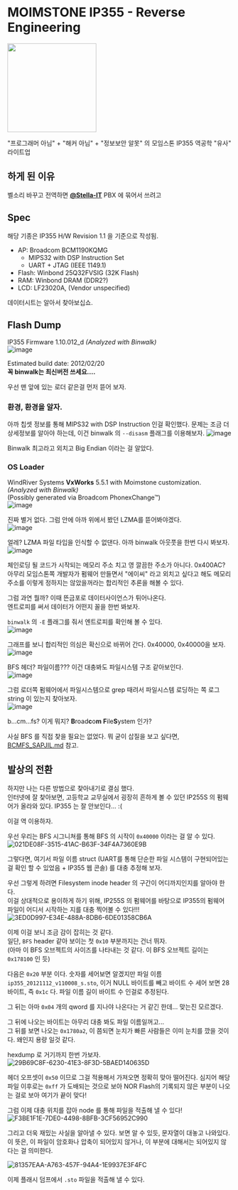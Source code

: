 # MOIMSTONE IP355 - Reverse Engineering
<img src="https://user-images.githubusercontent.com/27724108/189268814-a558de9a-d8ed-4d26-b40a-c868591d8ba5.png" width="200" />

"프로그래머 아님" + "해커 아님" + "정보보안 알못" 의 모임스톤 IP355 역공학 "유사" 라이트업

## 하게 된 이유
벨소리 바꾸고 전역하면 **[@Stella-IT](https://github.com/Stella-IT)** PBX 에 묶어서 쓰려고

## Spec
해당 기종은 IP355 H/W Revision 1.1 을 기준으로 작성됨.

* AP: Broadcom BCM1190KQMG
  - MIPS32 with DSP Instruction Set
  - UART + JTAG (IEEE 1149.1)
* Flash: Winbond 25Q32FVSIG (32K Flash)
* RAM: Winbond DRAM (DDR2?) 
* LCD: LF23020A, (Vendor unspecified)

데이터시트는 알아서 찾아보십쇼.

## Flash Dump
IP355 Firmware 1.10.012_d _(Analyzed with Binwalk)_  
![image](https://user-images.githubusercontent.com/27724108/189265833-03215a33-2d7b-46c1-a2a2-3226029f98cc.png)  

Estimated build date: 2012/02/20  
**꼭 binwalk는 최신버전 쓰세요....**  

우선 맨 앞에 있는 로더 같은걸 먼저 뜯어 보자.

### 환경, 환경을 알자.
아까 칩셋 정보를 통해 MIPS32 with DSP Instruction 인걸 확인했다. 문제는 조금 더 상세정보를 알아야 하는데, 이건 binwalk 의 `--disasm` 플래그를 이용해보자.
![image](https://user-images.githubusercontent.com/27724108/189265719-64d09ab5-9127-43c6-902a-f534615c290b.png)

Binwalk 최고라고 외치고 Big Endian 이라는 걸 알았다.

### OS Loader
WindRiver Systems **VxWorks** 5.5.1 with Moimstone customization. _(Analyzed with Binwalk)_  
(Possibly generated via Broadcom PhonexChange™)   
![image](https://user-images.githubusercontent.com/27724108/189260078-55326dc4-95d2-4398-a823-31b474416deb.png)

진짜 별거 없다. 그럼 안에 아까 위에서 봤던 LZMA를 뜯어봐야겠다.  
![image](https://user-images.githubusercontent.com/27724108/189267078-dceecf2f-d8a9-49e2-9871-ab8f5d372ac0.png)

얼레? LZMA 파일 타입을 인식할 수 없댄다. 아까 binwalk 아웃풋을 한번 다시 봐보자.  
![image](https://user-images.githubusercontent.com/27724108/189265833-03215a33-2d7b-46c1-a2a2-3226029f98cc.png)

체인로딩 될 코드가 시작되는 메모리 주소 치고 영 깔끔한 주소가 아니다. 0x400AC? 아무리 모임스톤쪽 개발자가 펌웨어 만들면서 "에이씨" 라고 외치고 싶다고 해도 메모리 주소를 이렇게 정하지는 않았을꺼라는 합리적인 추론을 해볼 수 있다.  

그럼 과연 뭘까? 이때 뜬금포로 데이터사이언스가 튀어나온다.  
엔트로피를 써서 데이터가 어떤지 꼴을 한번 봐보자.  

`binwalk` 의 `-E` 플래그를 줘서 엔트로피를 확인해 볼 수 있다.  
![image](https://user-images.githubusercontent.com/27724108/189267360-0745ec50-5e0b-4fd9-9825-0c9651748dd9.png)  

그래프를 보니 합리적인 의심은 확신으로 바뀌어 간다. 0x40000, 0x40000을 보자.  
![image](https://user-images.githubusercontent.com/27724108/189267473-8f7008b4-7d69-4f20-ad8e-57c1847d8e26.png)

BFS 헤더? 파일이름??? 이건 대충봐도 파일시스템 구조 같아보인다.  
![image](https://user-images.githubusercontent.com/27724108/189267827-da23aa4b-40f4-4f45-b14c-1f497a51d296.png)

그럼 로더쪽 펌웨어에서 파일시스템으로 grep 때려서 파일시스템 로딩하는 쪽 로그 string 이 있는지 찾아보자.  
![image](https://user-images.githubusercontent.com/27724108/189268128-b190f8e0-60ae-4e85-b6ff-bb3aa1388c36.png)

b...cm...fs? 이게 뭐지? **B**road**c**o**m** **F**ile**S**ystem 인가?

사실 BFS 를 직접 찾을 필요는 없었다. 뭐 굳이 삽질을 보고 싶다면, [BCMFS_SAPJIL.md](BCMFS_SAPJIL.md) 참고.  


## 발상의 전환
하지만 나는 다른 방법으로 찾아내기로 결심 했다.  
인터넷에 잘 찾아보면, 고등학교 교무실에서 굉장히 흔하게 볼 수 있던 IP255S 의 펌웨어가 올라와 있다. IP355 는 잘 안보인다... :(  
  
이걸 역 이용하자.  

우선 우리는 BFS 시그니쳐를 통해 BFS 의 시작이 `0x40000` 이라는 걸 알 수 있다.  
![021DE08F-3515-41AC-B63F-34F4A7360E9B](https://user-images.githubusercontent.com/27724108/225640929-5057dd44-363f-491f-8f10-7be9b6a6b923.jpeg)  
  
그렇다면, 여기서 파일 이름 struct (UART를 통해 단순한 파일 시스템이 구현되어있는걸 확인 할 수 있었음 + IP355 웹 콘솔) 를 대충 추정해 보자.  
  
우선 그렇게 하려면 Filesystem inode header 의 구간이 어디까지인지를 알아야 한다.  
이걸 상대적으로 용이하게 하기 위해, IP255S 의 펌웨어를 바탕으로 IP355의 펌웨어 파일이 어디서 시작하는 지를 대충 찍어볼 수 있다!!!  
![3ED0D997-E34E-488A-8DB6-6DE01358CB6A](https://user-images.githubusercontent.com/27724108/225641147-b71bd03f-6449-44be-8b27-e79c98d5a43f.jpeg)  

이제 이걸 보니 조금 감이 잡히는 것 같다.  
일단, `BFS` header 같아 보이는 첫 `0x10` 부분까지는 건너 뛰자.  
(아마 이 BFS 오브젝트의 사이즈를 나타내는 것 같다. 이 BFS 오브젝트 길이는 `0x178100` 인 듯)  

다음은 `0x20` 부분 이다. 숫자를 세어보면 알겠지만 파일 이름 `ip355_20121112_v110008_s.sto`, 이거 NULL 바이트를 빼고 바이트 수 세어 보면 28바이트, 즉 `0x1c` 다. 파일 이름 길이 바이트 수 인걸로 추정된다.  

그 뒤는 아마 `0x04` 개의 qword 를 지나야 나온다는 거 같긴 한데... 맞는진 모르겠다.  

그 뒤에 나오는 바이트는 아무리 대충 봐도 파일 이름일꺼고...  
그 뒤를 보면 나오는 `0x1780a2`, 이 쯤되면 눈치가 빠른 사람들은 이미 눈치를 깠을 것이다. 왜인지 용량 일것 같다.  

hexdump 로 거기까지 한번 가보자.
![29B69C8F-6230-41E3-8F3D-5BAED140635D](https://user-images.githubusercontent.com/27724108/225650760-03c5cd02-2d55-447c-8562-c3aa1cb46b9d.jpeg)

헤더 오프셋이 `0x50` 이므로 그걸 적용해서 가져오면 정확히 맞아 떨어진다. 심지어 해당 파일 이후로는 `0xff` 가 도배되는 것으로 보아 NOR Flash의 기록되지 않은 부분이 나오는 걸로 보아 여기가 끝이 맞다!  

그럼 이제 대충 위치를 잡아 node 를 통해 파일을 적출해 낼 수 있다!
![F3BE1F1E-7DE0-4498-8BFB-3CF56952C990](https://user-images.githubusercontent.com/27724108/225654800-c80ffecc-74f6-41b3-82dd-ca020a81649b.jpeg)

그리고 더욱 재밌는 사실을 알아낼 수 있다. 보면 알 수 있듯, 문자열이 대놓고 나와있다.  
이 뜻은, 이 파일이 암호화나 압축이 되어있지 않거나, 이 부분에 대해서는 되어있지 않다는 걸 의미한다.  
  
![81357EAA-A763-457F-94A4-1E9937E3F4FC](https://user-images.githubusercontent.com/27724108/225641431-9708e018-b336-4d5d-8447-12bdcaed63f2.jpeg)  

이제 플래시 덤프에서 `.sto` 파일을 적출해 낼 수 있다.

